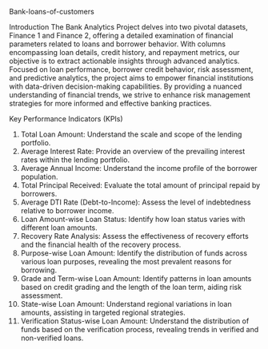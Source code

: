 Bank-loans-of-customers

Introduction
The Bank Analytics Project delves into two pivotal datasets, Finance 1 and Finance 2, offering a detailed examination of financial parameters related to loans and borrower behavior. With columns encompassing loan details, credit history, and repayment metrics, our objective is to extract actionable insights through advanced analytics. Focused on loan performance, borrower credit behavior, risk assessment, and predictive analytics, the project aims to empower financial institutions with data-driven decision-making capabilities. By providing a nuanced understanding of financial trends, we strive to enhance risk management strategies for more informed and effective banking practices.

Key Performance Indicators (KPIs)
1. Total Loan Amount:
Understand the scale and scope of the lending portfolio.
2. Average Interest Rate:
Provide an overview of the prevailing interest rates within the lending portfolio.
3. Average Annual Income:
Understand the income profile of the borrower population.
4. Total Principal Received:
Evaluate the total amount of principal repaid by borrowers.
5. Average DTI Rate (Debt-to-Income):
Assess the level of indebtedness relative to borrower income.
6. Loan Amount-wise Loan Status:
Identify how loan status varies with different loan amounts.
7. Recovery Rate Analysis:
Assess the effectiveness of recovery efforts and the financial health of the recovery process.
8. Purpose-wise Loan Amount:
Identify the distribution of funds across various loan purposes, revealing the most prevalent reasons for borrowing.
9. Grade and Term-wise Loan Amount:
Identify patterns in loan amounts based on credit grading and the length of the loan term, aiding risk assessment.
10. State-wise Loan Amount:
Understand regional variations in loan amounts, assisting in targeted regional strategies.
11. Verification Status-wise Loan Amount:
Understand the distribution of funds based on the verification process, revealing trends in verified and non-verified loans.

